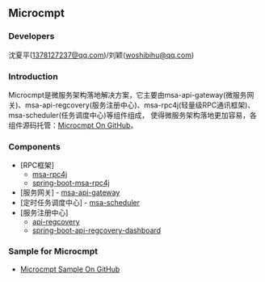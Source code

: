 ## Microcmpt

### Developers
沈夏平(1378127237@qq.com)/刘颖(woshibihu@qq.com)

### Introduction
Microcmpt是微服务架构落地解决方案，它主要由msa-api-gateway(微服务网关)、msa-api-regcovery(服务注册中心)、msa-rpc4j(轻量级RPC通讯框架)、msa-scheduler(任务调度中心)等组件组成，
使得微服务架构落地更加容易，各组件源码托管：[Microcmpt On GitHub](https://github.com/microcmpt)。

### Components
 - [RPC框架]
   - [msa-rpc4j](content/msa-rpc4j-use.md)
   - [spring-boot-msa-rpc4j](content/spring-boot-msa-rpc4j-use.md)
 - [服务网关] - [msa-api-gateway]()
 - [定时任务调度中心] - [msa-scheduler]()
 - [服务注册中心]
   - [api-regcovery]()
   - [spring-boot-api-regcovery-dashboard](content/spring-boot-api-regcovery-dashboard-use.md)

### Sample for Microcmpt
 - [Microcmpt Sample On GitHub](https://github.com/microcmpt/msa-sample)
